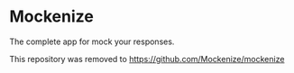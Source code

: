 # Mockenize
The complete app for mock your responses.

This repository was removed to https://github.com/Mockenize/mockenize
